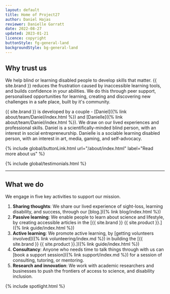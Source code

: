 ```yaml
---
layout: default
title: Home of Project27
author: Daniel Hajas
reviewer: Danielle Garratt
date: 2022-08-27
updated: 2023-01-21
licence: copyright
buttonStyle: fg-general-land
backgroundStyle: bg-general-land
---
```


## Why trust us

We help blind or learning disabled people to develop skills that matter.
{{ site.brand }} reduces the frustration caused by inaccessible learning tools, and builds confidence in your abilities.
We do this through peer support, personalised opportunities for learning, creating and discovering new challenges in a safe place, built by it's community.

{{ site.brand }} is developed by a couple - [Daniel]({% link about/team/Daniel/index.html %}) and [Danielle]({% link about/team/Daniel/index.html %}).
We draw on our lived experiences and professional skills.
Daniel is a scientifically-minded blind person, with an interest in social entrepreneurship.
Danielle is a sociable learning disabled person, with an interest in art, media, gaming, and self-advocacy.

{% include global/buttonLink.html url="/about/index.html" label="Read more about us" %}

{% include global/testimonials.html %}

---

## What we do

We engage in five key activities to support our mission.

1. **Sharing thoughts**: We share our lived experience of sight-loss, learning disability, and success, through our [blog.]({% link blog/index.html %})
2. **Passive learning**: We enable people to learn about science and lifestyle, by creating accessible articles in the [{{ site.brand }} {{ site.product }}.]({% link guide/index.html %})
3. **Active learning**: We promote active learning, by [getting volunteers involved]({% link volunteering/index.md %}) in building the [{{ site.brand }} {{ site.product }}.]({% link guide/index.html %})
4. **Consultancy**: Anyone who needs time to talk things through with us can [book a support session]({% link support/index.md %}) for a session of consulting, tutoring, or mentoring.
5. **Research and innovation**: We work with academic researchers and businesses to push the frontiers of access to science, and disability inclusion.

{% include spotlight.html %}

